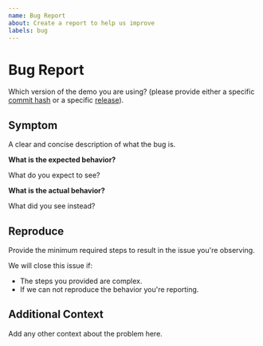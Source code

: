 ```yaml
---
name: Bug Report
about: Create a report to help us improve
labels: bug
---
```


# Bug Report

Which version of the demo you are using? (please provide either a specific
[commit
hash](https://github.com/open-telemetry/opentelemetry-demo/commits/main)
or a specific
[release](https://github.com/open-telemetry/opentelemetry-demo/releases)).

## Symptom

A clear and concise description of what the bug is.

**What is the expected behavior?**

What do you expect to see?

**What is the actual behavior?**

What did you see instead?

## Reproduce

Provide the minimum required steps to result in the issue you're observing.

We will close this issue if:

- The steps you provided are complex.
- If we can not reproduce the behavior you're reporting.

## Additional Context

Add any other context about the problem here.

